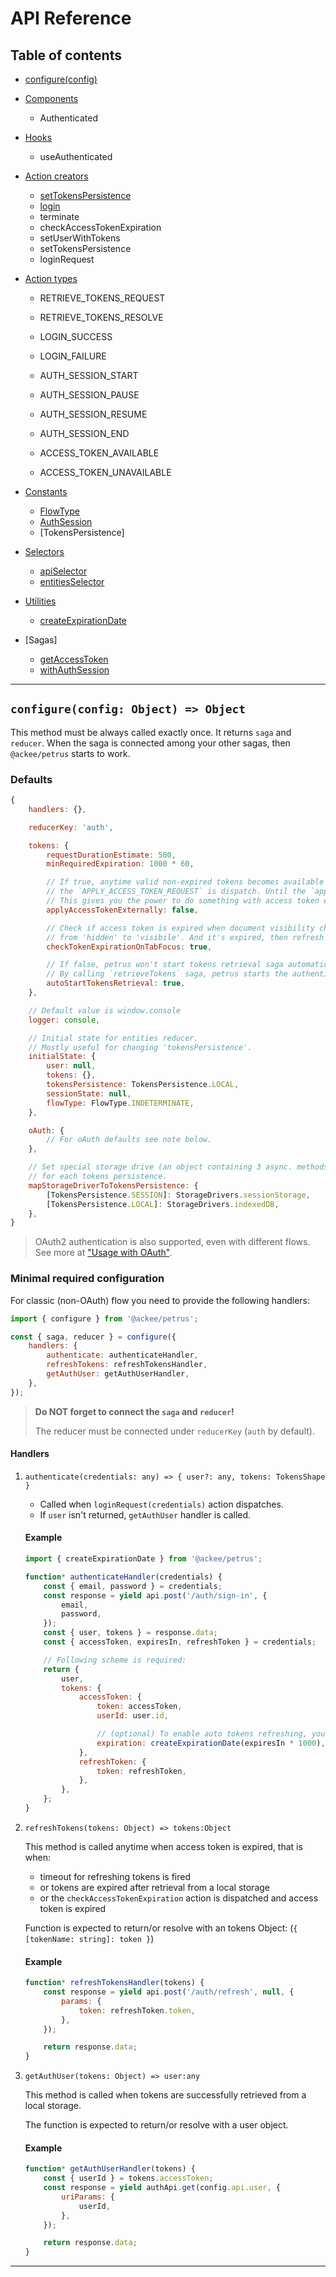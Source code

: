 # API Reference

## Table of contents

-   [configure(config)](#configure)
-   [Components](#components)
    -   Authenticated
-   [Hooks]()
    -   useAuthenticated
-   [Action creators](#action-creators)
    -   [setTokensPersistence]()
    -   [login]()
    -   terminate
    -   checkAccessTokenExpiration
    -   setUserWithTokens
    -   setTokensPersistence
    -   loginRequest
-   [Action types](#action-types)

    -   RETRIEVE_TOKENS_REQUEST
    -   RETRIEVE_TOKENS_RESOLVE

    -   LOGIN_SUCCESS
    -   LOGIN_FAILURE

    -   AUTH_SESSION_START
    -   AUTH_SESSION_PAUSE
    -   AUTH_SESSION_RESUME
    -   AUTH_SESSION_END

    -   ACCESS_TOKEN_AVAILABLE
    -   ACCESS_TOKEN_UNAVAILABLE

-   [Constants](#constants)
    -   [FlowType]()
    -   [AuthSession]()
    -   [TokensPersistence]
-   [Selectors](#selectors)
    -   [apiSelector]()
    -   [entitiesSelector]()
-   [Utilities](#utilities)
    -   [createExpirationDate]()
-   [Sagas]
    -   [getAccessToken]()
    -   [withAuthSession]()

---

## <a name="configure"></a>`configure(config: Object) => Object`

This method must be always called exactly once. It returns `saga` and `reducer`. When the saga is connected among your other sagas, then `@ackee/petrus` starts to work.

### Defaults

```js
{
    handlers: {},

    reducerKey: 'auth',

    tokens: {
        requestDurationEstimate: 500,
        minRequiredExpiration: 1000 * 60,

        // If true, anytime valid non-expired tokens becomes available
        // the `APPLY_ACCESS_TOKEN_REQUEST` is dispatch. Until the `applyAccessTokenResolve` is dispatched by any external service, the auth. flow is paused.
        // This gives you the power to do something with access token externally (e.g. `@ackee/antonio` uses this for injecting access tokne to the `Authorization` header).
        applyAccessTokenExternally: false,

        // Check if access token is expired when document visibility changes
        // from 'hidden' to 'visibile'. And it's expired, then refresh access token.
        checkTokenExpirationOnTabFocus: true,

        // If false, petrus won't start tokens retrieval saga automatically but it's up to you to call `retrieveTokens` saga.
        // By calling `retrieveTokens` saga, petrus starts the authentication flow. Either it signs-in user with avail. access token or it won't if the access token is expired and couldn't be refreshed.
        autoStartTokensRetrieval: true,
    },

    // Default value is window.console
    logger: console,

    // Initial state for entities reducer.
    // Mostly useful for changing 'tokensPersistence'.
    initialState: {
        user: null,
        tokens: {},
        tokensPersistence: TokensPersistence.LOCAL,
        sessionState: null,
        flowType: FlowType.INDETERMINATE,
    },

    oAuth: {
        // For oAuth defaults see note below.
    },

    // Set special storage drive (an object containing 3 async. methods: set, get and remove)
    // for each tokens persistence.
    mapStorageDriverToTokensPersistence: {
        [TokensPersistence.SESSION]: StorageDrivers.sessionStorage,
        [TokensPersistence.LOCAL]: StorageDrivers.indexedDB,
    },
}
```

> OAuth2 authentication is also supported, even with different flows. See more at ["Usage with OAuth"](./oAuth.md).

### Minimal required configuration

For classic (non-OAuth) flow you need to provide the following handlers:

```js
import { configure } from '@ackee/petrus';

const { saga, reducer } = configure({
    handlers: {
        authenticate: authenticateHandler,
        refreshTokens: refreshTokensHandler,
        getAuthUser: getAuthUserHandler,
    },
});
```

> **Do NOT forget to connect the `saga` and `reducer`!**
>
> The reducer must be connected under `reducerKey` (`auth` by default).

#### Handlers

1. `authenticate(credentials: any) => { user?: any, tokens: TokensShape }`

    - Called when `loginRequest(credentials)` action dispatches.
    - If `user` isn't returned, `getAuthUser` handler is called.

    #### Example

    ```js
    import { createExpirationDate } from '@ackee/petrus';

    function* authenticateHandler(credentials) {
        const { email, password } = credentials;
        const response = yield api.post('/auth/sign-in', {
            email,
            password,
        });
        const { user, tokens } = response.data;
        const { accessToken, expiresIn, refreshToken } = credentials;

        // Following scheme is required:
        return {
            user,
            tokens: {
                accessToken: {
                    token: accessToken,
                    userId: user.id,

                    // (optional) To enable auto tokens refreshing, you need to provided access token `expiration` date.
                    expiration: createExpirationDate(expiresIn * 1000),
                },
                refreshToken: {
                    token: refreshToken,
                },
            },
        };
    }
    ```

2. `refreshTokens(tokens: Object) => tokens:Object`

    This method is called anytime when access token is expired, that is when:

    - timeout for refreshing tokens is fired
    - or tokens are expired after retrieval from a local storage
    - or the `checkAccessTokenExpiration` action is dispatched and access token is expired

    Function is expected to return/or resolve with an tokens Object: (`{ [tokenName: string]: token }`)

    #### Example

    ```js
    function* refreshTokensHandler(tokens) {
        const response = yield api.post('/auth/refresh', null, {
            params: {
                token: refreshToken.token,
            },
        });

        return response.data;
    }
    ```

3. `getAuthUser(tokens: Object) => user:any`

    This method is called when tokens are successfully retrieved from a local storage.

    The function is expected to return/or resolve with a user object.

    #### Example

    ```js
    function* getAuthUserHandler(tokens) {
        const { userId } = tokens.accessToken;
        const response = yield authApi.get(config.api.user, {
            uriParams: {
                userId,
            },
        });

        return response.data;
    }
    ```

---
